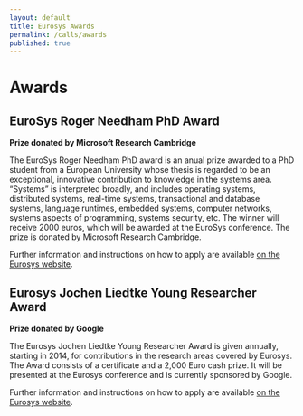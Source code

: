 ```yaml
---
layout: default
title: Eurosys Awards
permalink: /calls/awards
published: true
---
```


# Awards

## EuroSys Roger Needham PhD Award

**Prize donated by Microsoft Research Cambridge**

The EuroSys Roger Needham PhD award is an anual prize awarded to a PhD student from a European University whose thesis is regarded to be an exceptional, innovative contribution to knowledge in the systems area. “Systems” is interpreted broadly, and includes operating systems, distributed systems, real-time systems, transactional and database systems, language runtimes, embedded systems, computer networks, systems aspects of programming, systems security, etc. The winner will receive 2000 euros, which will be awarded at the EuroSys conference.  The prize is donated by Microsoft Research Cambridge.

Further information and instructions on how to apply are available [on the Eurosys website](http://www.eurosys.org/awards/needham-award).

## Eurosys Jochen Liedtke Young Researcher Award

**Prize donated by Google**

The Eurosys Jochen Liedtke Young Researcher Award is given annually, starting in 2014, for contributions in the research areas covered by Eurosys. The Award consists of a certificate and a 2,000 Euro cash prize. It will be presented at the Eurosys conference and is currently sponsored by Google.

Further information and instructions on how to apply are available [on the Eurosys website](http://www.eurosys.org/awards/liedtke-award).